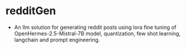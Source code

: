 # redditGen

* An llm solution for generating reddit posts using lora fine tuning of OpenHermes-2.5-Mistral-7B model, quantization, few shot learning, langchain and prompt engineering.
